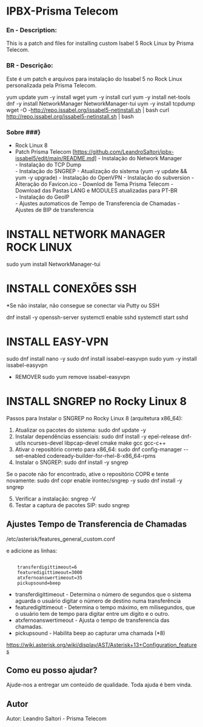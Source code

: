 # IPBX-Prisma Telecom

### En - Description: ###
This is a patch and files for installing custom Isabel 5 Rock Linux by Prisma Telecom.

### BR - Descrição: ###
Este é um patch e arquivos para instalação do Issabel 5 no Rock Linux personalizada pela Prisma Telecom.

  yum update
  yum -y install wget
  yum -y install curl
  yum -y install net-tools
  dnf -y install NetworkManager NetworkManager-tui
  uym -y install tcpdump
  wget -O -http://repo.issabel.org/issabel5-netinstall.sh | bash
  curl http://repo.issabel.org/issabel5-netinstall.sh | bash

### Sobre ###}
  - Rock Linux 8  
- Patch Prisma Telecom [https://github.com/LeandroSaltori/ipbx-issabel5/edit/main/README.md]
      - Instalação do Network Manager  
      - Instalação do TCP Dump   
      - Instalação do SNGREP
      - Atualização do sistema (yum -y update && yum -y upgrade)
      - Instalação do OpenVPN
      - Instalação do subversion
      - Alteração do Favicon.ico
      - Downlod de Tema Prisma Telecom
      - Download das Pastas LANG e MODULES atualizadas para PT-BR   
      - Instalação do GeoIP  
      - Ajustes automaticos de Tempo de Transferencia de Chamadas
      - Ajustes de BIP de transferencia 

# INSTALL NETWORK MANAGER ROCK LINUX

  sudo yum install NetworkManager-tui

# INSTALL CONEXÕES SSH
 *Se não instalar, não consegue se conectar via Putty ou SSH

   dnf install -y openssh-server
   systemctl enable sshd
   systemctl start sshd

# INSTALL EASY-VPN
  sudo dnf install nano -y
  sudo dnf install issabel-easyvpn
  sudo yum -y install issabel-easyvpn

 - REMOVER 
  sudo yum remove issabel-easyvpn


# INSTALL SNGREP no Rocky Linux 8

Passos para Instalar o SNGREP no Rocky Linux 8 (arquitetura x86_64):
  1. Atualizar os pacotes do sistema:
      sudo dnf update -y
  2. Instalar dependências essenciais:
     sudo dnf install -y epel-release dnf-utils ncurses-devel libpcap-devel cmake make gcc gcc-c++
  3. Ativar o repositório correto para x86_64:
     sudo dnf config-manager --set-enabled codeready-builder-for-rhel-8-x86_64-rpms
  4. Instalar o SNGREP:
     sudo dnf install -y sngrep

Se o pacote não for encontrado, ative o repositório COPR e tente novamente:
   sudo dnf copr enable irontec/sngrep -y
   sudo dnf install -y sngrep

  5. Verificar a instalação:
     sngrep -V
  6. Testar a captura de pacotes SIP:
     sudo sngrep


## Ajustes Tempo de Transferencia de Chamadas ##

  /etc/asterisk/features_general_custom.conf

  e adicione as linhas:
```

    transferdigittimeout=6
    featuredigittimeout=3000
    atxfernoanswertimeout=35
    pickupsound=beep
```

   - transferdigittimeout - Determina o número de segundos que o sistema aguarda o usuário digitar o número de destino numa transferência
   - featuredigittimeout  - Determina o tempo máximo, em milisegundos, que o usuário tem de tempo para digitar entre um dígito e o outro. 
   - atxfernoanswertimeout - Ajusta o tempo de transferencia das chamadas.
   - pickupsound - Habilita beep ao capturar uma chamada (*8)

https://wiki.asterisk.org/wiki/display/AST/Asterisk+13+Configuration_features





## Como eu posso ajudar? ##
Ajude-nos a entregar um conteúdo de qualidade. Toda ajuda é bem vinda.

## Autor ##
Autor: Leandro Saltori - Prisma Telecom

